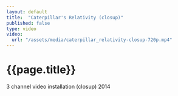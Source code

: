 ```yaml
---
layout: default
title:  "Caterpillar's Relativity (closup)"
published: false
type: video
video: 
  url: "/assets/media/caterpillar_relativity-closup-720p.mp4"
---
```


# {{page.title}}

3 channel video installation (closup)
2014